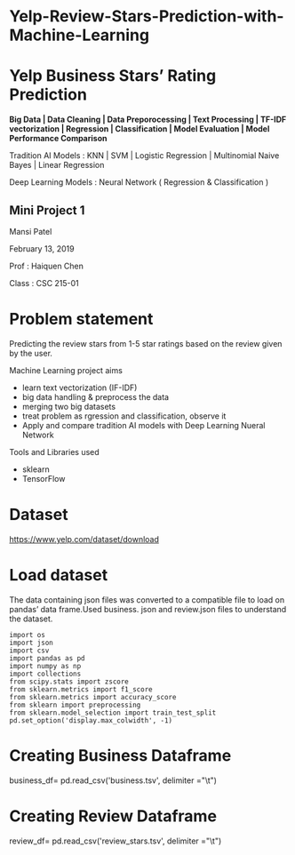 # Yelp-Review-Stars-Prediction-with-Machine-Learning
# Yelp Business Stars’ Rating Prediction

**Big Data | Data Cleaning | Data Preporocessing | Text Processing | TF-IDF vectorization |  Regression | Classification | Model Evaluation | Model Performance Comparison**


 Tradition AI Models : KNN | SVM | Logistic Regression | Multinomial Naive Bayes | Linear Regression 
 
 Deep Learning Models : Neural Network ( Regression & Classification )
 
 ## Mini Project 1
 Mansi Patel
 
 February 13, 2019
 
 Prof : Haiquen Chen 
 
 
Class : CSC 215-01

# Problem statement
Predicting the review stars from 1-5 star ratings based on the review given by the user.

Machine Learning project aims

*  learn text vectorization (IF-IDF)
* big data handling & preprocess the data
*  merging two big datasets
*  treat problem as rgression and classification, observe it
* Apply and compare tradition AI models with Deep Learning Nueral Network

Tools and Libraries used
* sklearn
* TensorFlow


# Dataset
https://www.yelp.com/dataset/download
# Load dataset
The data containing json files was converted to a compatible file to load on pandas’ data frame.Used business. json and review.json files to understand the dataset.
```
import os
import json
import csv
import pandas as pd
import numpy as np
import collections
from scipy.stats import zscore
from sklearn.metrics import f1_score
from sklearn.metrics import accuracy_score
from sklearn import preprocessing
from sklearn.model_selection import train_test_split
pd.set_option('display.max_colwidth', -1)
```
# Creating Business Dataframe
business_df= pd.read_csv('business.tsv', delimiter ="\t")

# Creating Review Dataframe
review_df= pd.read_csv('review_stars.tsv', delimiter ="\t")


